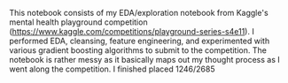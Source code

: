 This notebook consists of my EDA/exploration notebook from Kaggle's mental health playground competition (https://www.kaggle.com/competitions/playground-series-s4e11). I performed EDA, cleansing, feature engineering, and experimented with various gradient boosting algorithms to submit to the competition. 
The notebook is rather messy as it basically maps out my thought process as I went along the competition. 
I finished placed 1246/2685
